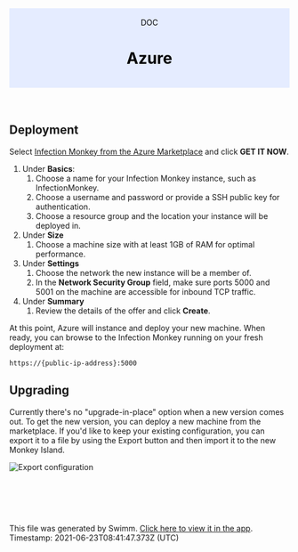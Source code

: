 <div align="center" style="background-color: #e5ecff; color: black"><br/><div>DOC</div><h1>Azure</h1><br/></div>
<br/>

<br/>

## Deployment

Select [Infection Monkey from the Azure Marketplace](https://azuremarketplace.microsoft.com/en-us/marketplace/apps/guardicore.infection_monkey) and click **GET IT NOW**.

1. Under **Basics**:
    1. Choose a name for your Infection Monkey instance, such as InfectionMonkey.
    1. Choose a username and password or provide a SSH public key for authentication.
    1. Choose a resource group and the location your instance will be deployed in.
1. Under **Size**
    1. Choose a machine size with at least 1GB of RAM for optimal performance.
1. Under **Settings**
    1. Choose the network the new instance will be a member of.
    1. In the **Network Security Group** field, make sure ports 5000 and 5001 on the machine are accessible for inbound TCP traffic.
1. Under **Summary**
    1. Review the details of the offer and click **Create**.

At this point, Azure will instance and deploy your new machine. When ready, you can browse to the Infection Monkey running on your fresh deployment at:

`https://{public-ip-address}:5000`

## Upgrading

Currently there's no "upgrade-in-place" option when a new version comes out. To get the new version, you can deploy a new machine from the marketplace. If you'd like to keep your existing configuration, you can export it to a file by using the Export button and then import it to the new Monkey Island.

![Export configuration](https://github.com/guardicore/monkey/blob/develop/docs/static/images/setup/export-configuration.png?raw=true)


<br/>

<br/><br/>

This file was generated by Swimm. [Click here to view it in the app](https://swimm.io/link?l=c3dpbW0lM0ElMkYlMkZyZXBvcyUyRlpnMWZscldSZ3ZsczBjMm1GeURJJTJGZG9jcyUyRjV5b1Z6U2dPUldnbTdTR0VHMkg1). Timestamp: 2021-06-23T08:41:47.373Z (UTC)
